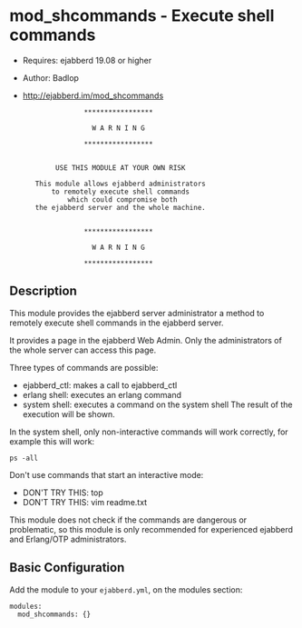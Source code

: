 mod_shcommands - Execute shell commands
=======================================

* Requires: ejabberd 19.08 or higher
* Author: Badlop
* http://ejabberd.im/mod_shcommands


                     *****************

                       W A R N I N G

                     *****************


              USE THIS MODULE AT YOUR OWN RISK

         This module allows ejabberd administrators
             to remotely execute shell commands
                 which could compromise both
         the ejabberd server and the whole machine.


                     *****************

                       W A R N I N G

                     *****************




Description
-----------

This module provides the ejabberd server administrator a method to remotely
execute shell commands in the ejabberd server.

It provides a page in the ejabberd Web Admin.
Only the administrators of the whole server can access this page.

Three types of commands are possible:
* ejabberd_ctl: makes a call to ejabberd_ctl
* erlang shell: executes an erlang command
* system shell: executes a command on the system shell
The result of the execution will be shown.

In the system shell, only non-interactive commands will work correctly,
for example this will work:
```
ps -all
```
Don't use commands that start an interactive mode:
* DON'T TRY THIS: top
* DON'T TRY THIS: vim readme.txt

This module does not check if the commands are dangerous or problematic,
so this module is only recommended for experienced ejabberd and Erlang/OTP
administrators.


Basic Configuration
-------------------

Add the module to your `ejabberd.yml`, on the modules section:
```
modules:
  mod_shcommands: {}
```
